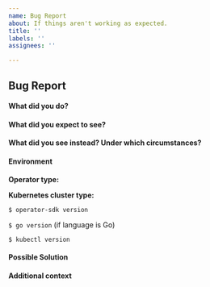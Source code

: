 ```yaml
---
name: Bug Report
about: If things aren't working as expected.
title: ''
labels: ''
assignees: ''

---
```


## Bug Report

<!--
Thanks for filing an issue! Before hitting the button, please answer these questions.
Fill in as much of the template below as you can. If you leave out information, we can't help you as well.

Note: Make sure to first check the prerequisites that can be found in the main README.md file!
-->

#### What did you do?

<!-- A clear and concise description of the steps you took (or insert a code snippet). -->

#### What did you expect to see?

<!-- A clear and concise description of what you expected to happen (or insert a code snippet). -->

#### What did you see instead? Under which circumstances?

<!-- A clear and concise description of what ACTUALLY happened (or insert a code snippet). -->

#### Environment

**Operator type:**

<!-- Uncomment one or more of the following lines corresponding to the language of the operator type -->

<!-- /language go -->
<!-- /language ansible -->
<!-- /language helm -->

**Kubernetes cluster type:**

<!-- The type of cluster used for testing/deployment, ex. "vanilla", "OpenShift" -->

`$ operator-sdk version`

<!-- Insert the output of `operator-sdk version` here. -->

`$ go version` (if language is Go)

<!-- Insert the output of `go version` here -->

`$ kubectl version`

<!-- Insert the output of `kubectl version` here -->

#### Possible Solution

<!-- Only if you have suggestions on a fix for the bug -->

#### Additional context

<!-- Add any other context about the problem here. -->
